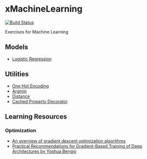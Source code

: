 # xMachineLearning
[![Build Status](https://travis-ci.org/wp-lai/xmachinelearning.svg?branch=master)](https://travis-ci.org/wp-lai/xmachinelearning)

Exercises for Machine Learning

## Models
+ [Logistic Regression](logistic_regression/)

## Utilities
+ [One Hot Encoding](utilities/onehot.py)
+ [Argmin](utilities/argmin.py)
+ [Distance](utilities/distance.py)
+ [Cached Property Decorator](utilities/cached_property.py)

## Learning Resources
### Optimization
+ [An overview of gradient descent optimization algorithms](http://sebastianruder.com/optimizing-gradient-descent/)
+ [Practical Recommendations for Gradient-Based Training of Deep Architectures by Yoshua Bengio](https://arxiv.org/pdf/1206.5533v2.pdf)
